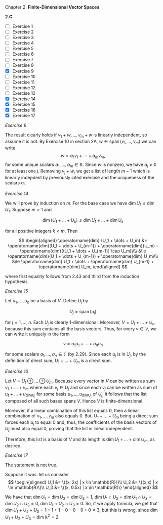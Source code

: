 Chapter 2: **Finite-Dimensional Vector Spaces**

**2.C**

- [ ] Exercise 1
- [ ] Exercise 2
- [ ] Exercise 3
- [ ] Exercise 4
- [ ] Exercise 5
- [ ] Exercise 6
- [ ] Exercise 7
- [ ] Exercise 8
- [x] Exercise 9
- [ ] Exercise 10
- [ ] Exercise 11
- [ ] Exercise 12
- [ ] Exercise 13
- [x] Exercise 14
- [x] Exercise 15
- [x] Exercise 16
- [x] Exercise 17

_Exercise 9_

The result clearly holds if $v_1 + w, \dots, v_m + w$ is linearly independent, so assume it is not.
By Exercise 10 in section 2A, $w \in \operatorname{span}(v_1, \dots, v_m)$ we can write
$$
w = a_1 v_1 + \cdots + a_m v_m,
$$
for some unique scalars $a_1, \dots, a_m \in \mathbb{R}$.
Since $w$ is nonzero, we have $a_j \neq 0$ for at least one $j$.
Removing $v_j + w$, we get a list of length $m-1$ which is linearly indepdent by previously cited exercise and the uniqueness of the scalars $a_i$.

_Exercise 14_

We will prove by induction on $m$.
For the base case we have $\operatorname{dim} U_1 \le \operatorname{dim} U_1$.
Suppose $m > 1$ and

$$
\operatorname{dim} (U_1 + \dots + U_k) \le \operatorname{dim} U_1 + \dots + \operatorname{dim} U_k
$$

for all positive integers $k < m$.
Then

$$
\begin{aligned}
\operatorname{dim} (U_1 + \dots + U_m) &= \operatorname{dim}(U_1 + \dots + U_{m-1}) + \operatorname{dim}(U_m) - \operatorname{dim}((U_1 + \dots + U_{m-1}) \cap U_m)\\\\
&\le \operatorname{dim}(U_1 + \dots + U_{m-1}) + \operatorname{dim} U_m\\\\
&\le \operatorname{dim} U_1 + \dots + \operatorname{dim} U_{m-1} + \operatorname{dim} U_m,
\end{aligned}
$$

where first equality follows from 2.43 and third from the induction hypothesis.

_Exercise 15_

Let $u_1, \dots, u_n$ be a basis of $V$.
Define $U_j$ by

$$
U_j = \operatorname{span}(u_j)
$$

for $j = 1, \dots, n$.
Each $U_j$ is clearly $1$-dimensional.
Moreover, $V = U_1 + \dots + U_n$, because this sum contains all the basis vectors.
Thus, for every $v \in V$, we can write it uniquely in the form

$$
v = a_1 u_1 + \dots + a_n u_n
$$

for some scalars $a_1, \dots, a_n \in \mathbb{F}$ (by 2.29).
Since each $u_j$ is in $U_j$, by the definition of direct sum, $U_1 + \dots + U_m$ is a direct sum.

_Exercise 16_

Let $V = U_1 \oplus \dots \oplus U_m$.
Because every vector in $V$ can be written as sum $v_1 + \dots + v_m$ where each $v_j \in U_j$ and since each $v_j$ can be written as sum of $u_1 + \dots + u_{\operatorname{dimU_j}}$ for some basis $u_1, \dots, u_{\operatorname{dimU_j}}$ of $U_j$, it follows that the list composed of all such bases spans $V$.
Hence $V$ is finite-dimensional.

Moreover, if a linear combination of this list equals $0$, then a linear combination of $v_1, \dots, v_m$ also equals $0$.
But, $U_1 + \dots + U_m$ being a direct sum forces each $u_j$ to equal $0$ and, thus, the coefficients of the basis vectors of $U_j$ must also equal $0$, proving that the list is linear independent.

Therefore, this list is a basis of $V$ and its length is $\operatorname{dim} U_1 + \dots + \operatorname{dim} U_m$, as desired.

_Exercise 17_

The statement is not true. 

Suppose it was: let us conisder 
$$
\begin{aligned}
U_1 &= \{(x, 2x) | x \in \mathbb{R}\}\\
U_2 &= \{(x,x) | x \in \mathbb{R}\}\\
U_3 &= \{(x, 0.5x) | x \in \mathbb{R}\}
\end{aligned}
$$

We have that  $\operatorname{dim} U_1 =  \operatorname{dim} U_2 = \operatorname{dim} U_3 = 1$,  $\operatorname{dim} U_1 \cap U_2 = \operatorname{dim} U_1 \cap U_3 = \operatorname{dim} U_2 \cap U_3 = 0$, $\operatorname{dim} U_1 \cap U_2 \cap U_3 = 0$. So, if we apply formula, we get that $\operatorname{dim} U_1 + U_2 + U_3 = 1 + 1 + 1 - 0 - 0 - 0 + 0 = 3$, but this is wrong, since $\operatorname{dim} U_1 + U_2 + U_3 = \operatorname{dim} \mathbb{R}^2 = 2$.